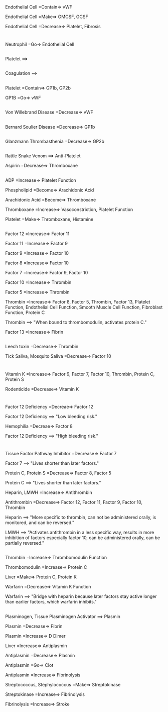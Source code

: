 ##

Endothelial Cell =Contain=> vWF

Endothelial Cell =Make=> GMCSF, GCSF

Endothelial Cell =Decrease=> Platelet, Fibrosis

#

Neutrophil =Go=> Endothelial Cell

##

Platelet ==>

##

Coagulation ==>

##

Platelet =Contain=> GP1b, GP2b

GP1B =Go=> vWF

##

Von Willebrand Disease =Decrease=> vWF

##

Bernard Soulier Disease =Decrease=> GP1b

##

Glanzmann Thrombasthenia =Decrease=> GP2b

##

Rattle Snake Venom ==> Anti-Platelet

Aspirin =Decrease=> Thromboxane

##

ADP =Increase=> Platelet Function

Phospholipid =Become=> Arachidonic Acid

Arachidonic Acid =Become=> Thromboxane

Thromboxane =Increase=> Vasoconstriction, Platelet Function

Platelet =Make=> Thromboxane, Histamine

##

Factor 12 =Increase=> Factor 11

Factor 11 =Increase=> Factor 9

Factor 9 =Increase=> Factor 10

Factor 8 =Increase=> Factor 10

Factor 7 =Increase=> Factor 9, Factor 10

Factor 10 =Increase=> Thrombin

Factor 5 =Increase=> Thrombin

Thrombin =Increase=> Factor 8, Factor 5, Thrombin, Factor 13, Platelet Function, Endothelial Cell Function, Smooth Muscle Cell Function, Fibroblast Function, Protein C

Thrombin ==> "When bound to thrombomodulin, activates protein C."

Factor 13 =Increase=> Fibrin

##

Leech toxin =Decrease=> Thrombin

Tick Saliva, Mosquito Saliva =Decrease=> Factor 10

#

Vitamin K =Increase=> Factor 9, Factor 7, Factor 10, Thrombin, Protein C, Protein S

Rodenticide =Decrease=> Vitamin K

#

Factor 12 Deficiency =Decreae=> Factor 12

Factor 12 Deficiency ==> "Low bleeding risk."

Hemophilia =Decreae=> Factor 8

Factor 12 Deficiency ==> "High bleeding risk."

#

Tissue Factor Pathway Inhibitor =Decrease=> Factor 7

Factor 7 ==> "Lives shorter than later factors."

Protein C, Protein S =Decrease=> Factor 8, Factor 5

Protein C ==> "Lives shorter than later factors."

Heparin, LMWH =Increase=> Antithrombin

Antithrombin =Decrease=> Factor 12, Factor 11, Factor 9, Factor 10, Thrombin

Heparin ==> "More specific to thrombin, can not be administered orally, is monitored, and can be reversed."

LMWH ==> "Activates antithrombin in a less specific way, results in more inhibition of factors especially factor 10, can be administered orally, can be partially reversed."

##

Thrombin =Increase=> Thrombomodulin Function

Thrombomodulin =Increase=> Protein C

Liver =Make=> Protein C, Protein K

Warfarin =Decrease=> Vitamin K Function

Warfarin ==> "Bridge with heparin because later factors stay active longer than earlier factors, which warfarin inhibits."

##

Plasminogen, Tissue Plasminogen Activator ==> Plasmin

Plasmin =Decrease=> Fibrin

Plasmin =Increase=> D Dimer

Liver =Increase=> Antiplasmin

Antiplasmin =Decrease=> Plasmin

Antiplasmin =Go=> Clot

Antiplasmin =Increase=> Fibrinolysis

Streptococcus, Stephylococcus =Make=> Streptokinase

Streptokinase =Increase=> Fibrinolysis

Fibrinolysis =Increase=> Stroke 
